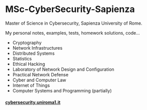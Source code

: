 # MSc-CyberSecurity-Sapienza

Master of Science in Cybersecurity, Sapienza University of Rome.

My personal notes, examples, tests, homework solutions, code...

- Cryptography
- Network Infrastructures
- Distributed Systems
- Statistics
- Ethical Hacking
- Laboratory of Network Design and Configuration
- Practical Network Defense
- Cyber and Computer Law
- Internet of Things
- Computer Systems and Programming (partially)

#### [cybersecurity.uniroma1.it](https://cybersecurity.uniroma1.it/home)
